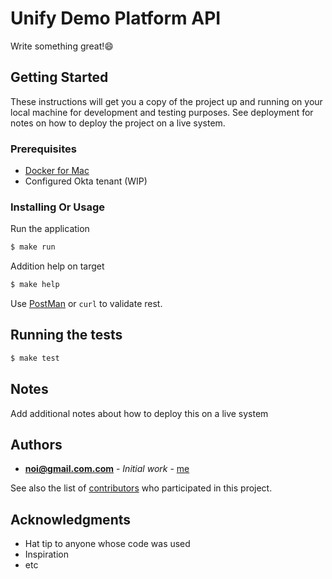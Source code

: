 
# Unify Demo Platform API

Write something great!:smile:

## Getting Started

These instructions will get you a copy of the project up and running on your local machine for development and testing purposes. See deployment for notes on how to deploy the project on a live system.

### Prerequisites

* [Docker for Mac](https://docs.docker.com/docker-for-mac/install/)
* Configured Okta tenant (WIP)

### Installing Or Usage

Run the application
```sh
$ make run
```

Addition help on target
```sh
$ make help
```

Use [PostMan](https://www.getpostman.com/downloads/) or `curl` to validate rest.

## Running the tests

```sh
$ make test
```


## Notes

Add additional notes about how to deploy this on a live system


## Authors

* **noi@gmail.com.com** - *Initial work* - [me](https://github.com/noinarisak)

See also the list of [contributors](https://github.com/your/project/contributors) who participated in this project.


## Acknowledgments

* Hat tip to anyone whose code was used
* Inspiration
* etc